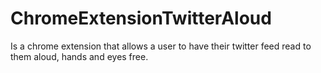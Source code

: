 # ChromeExtensionTwitterAloud
Is a chrome extension that allows a user to have their twitter feed read to them aloud, hands and eyes free.
